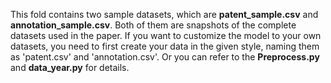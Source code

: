 This fold contains two sample datasets, which are **patent_sample.csv** and **annotation_sample.csv**. Both of them are snapshots of the complete datasets used in the paper. If you want to customize the model to your own datasets, you need to first create your data in the given style, naming them as 'patent.csv' and 'annotation.csv'. Or you can refer to the **Preprocess.py** and **data_year.py** for details.
